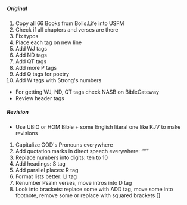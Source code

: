 ##### Original

1. Copy all 66 Books from Bolls.Life into USFM
2. Check if all chapters and verses are there
3. Fix typos 
5. Place each tag on new line
6. Add WJ tags
7. Add ND tags
8. Add QT tags
9. Add more P tags
10. Add Q tags for poetry
11. Add W tags with Strong's numbers 

- For getting WJ, ND, QT tags check NASB on BibleGateway
- Review header tags 

##### Revision

- Use UBIO or HOM Bible + some English literal one like KJV to make revisions

1. Capitalize GOD's Pronouns everywhere
2. Add quotation marks in direct speech everywhere: “‘’”
3. Replace numbers into digits: ten to 10
4. Add headings: S tag
5. Add parallel places: R tag
6. Format lists better: LI tag
7. Renumber Psalm verses, move intros into D tag
8. Look into brackets: replace some with ADD tag, move some into footnote, remove some or replace with squared brackets []